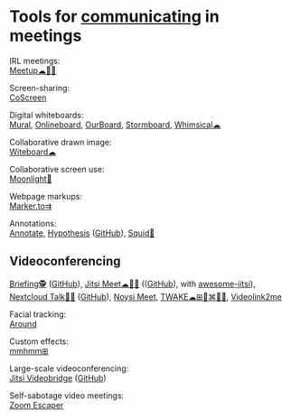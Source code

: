 
# Tools for [communicating](https://adequate.life/speaking/) in meetings

IRL meetings:  
[Meetup☁🍎🤖](https://www.meetup.com/)

Screen-sharing:  
[CoScreen](https://www.coscreen.co/)

Digital whiteboards:  
[Mural](https://www.mural.co/),
[Onlineboard](https://onlineboard.eu/),
[OurBoard](https://www.ourboard.io/),
[Stormboard](https://stormboard.com/),
[Whimsical☁](https://whimsical.com/)

Collaborative drawn image:  
[Witeboard☁](https://witeboard.com)

Collaborative screen use:  
[Moonlight🤖](https://moonlight-stream.org/)

Webpage markups:  
[Marker.to⇉](http://marker.to/)

Annotations:  
[Annotate](https://annotate.net/),
[Hypothesis](https://web.hypothes.is/) ([GitHub](https://github.com/hypothesis/h)),
[Squid🤖](https://www.squidnotes.com/)

## Videoconferencing

[Briefing🕵️](https://brie.fi/ng) ([GitHub](https://github.com/holtwick/briefing/)),
[Jitsi Meet☁🍎🤖](https://meet.jit.si/) (([GitHub](https://github.com/jitsi/jitsi-meet)), with [awesome-jitsi](https://github.com/xceejay/awesome-jitsi)),
[Nextcloud Talk💾🍎](https://nextcloud.com/talk/) ([GitHub](https://github.com/nextcloud/spreed)),
[Noysi Meet](https://meet.noysi.com/),
[TWAKE☁⊞🐧⌘🍎🤖](https://twake.app/),
[Videolink2me](https://videolink2me.com/)

Facial tracking:  
[Around](https://www.around.co/)

Custom effects:  
[mmhmm⊞](https://www.mmhmm.app/)

Large-scale videoconferencing:  
[Jitsi Videobridge](https://jitsi.org/jitsi-videobridge/) ([GitHub](https://github.com/jitsi/jicofo))

Self-sabotage video meetings:  
[Zoom Escaper](https://zoomescaper.com/)
